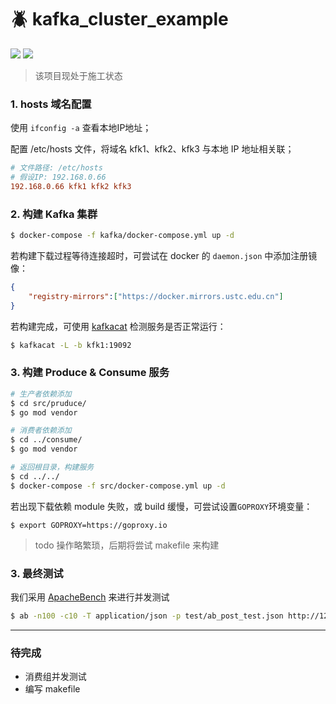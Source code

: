 # :beetle: kafka_cluster_example

<p align="left">
  <img src="https://img.shields.io/badge/Go%20version-1.11-brightgreen.svg" />
  <img src="https://img.shields.io/badge/License-MIT-blue.svg" />
</p>

> 该项目现处于施工状态

### 1. hosts 域名配置
使用 `ifconfig -a` 查看本地IP地址；

配置 /etc/hosts 文件，将域名 kfk1、kfk2、kfk3 与本地 IP 地址相关联；

``` ini
# 文件路径: /etc/hosts
# 假设IP: 192.168.0.66
192.168.0.66 kfk1 kfk2 kfk3
```

### 2. 构建 Kafka 集群
``` bash
$ docker-compose -f kafka/docker-compose.yml up -d
```

若构建下载过程等待连接超时，可尝试在 docker 的 `daemon.json` 中添加注册镜像：
``` json
{
    "registry-mirrors":["https://docker.mirrors.ustc.edu.cn"]
}
```

若构建完成，可使用 [kafkacat](https://github.com/edenhill/kafkacat) 检测服务是否正常运行：
``` bash
$ kafkacat -L -b kfk1:19092
```

### 3. 构建 Produce & Consume 服务

``` bash
# 生产者依赖添加
$ cd src/pruduce/
$ go mod vendor

# 消费者依赖添加
$ cd ../consume/
$ go mod vendor

# 返回根目录，构建服务
$ cd ../../
$ docker-compose -f src/docker-compose.yml up -d
```

若出现下载依赖 module 失败，或 build 缓慢，可尝试设置`GOPROXY`环境变量：
``` shell
$ export GOPROXY=https://goproxy.io
```

> todo 操作略繁琐，后期将尝试 makefile 来构建

### 3. 最终测试

我们采用 [ApacheBench](https://httpd.apache.org/docs/2.4/programs/ab.html) 来进行并发测试
``` bash
$ ab -n100 -c10 -T application/json -p test/ab_post_test.json http://127.0.0.1:9000/api/v1/data
```

---

### 待完成

* 消费组并发测试
* 编写 makefile